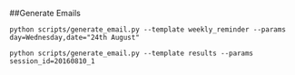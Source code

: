 ##Generate Emails

```
python scripts/generate_email.py --template weekly_reminder --params day=Wednesday,date="24th August"
```

```
python scripts/generate_email.py --template results --params session_id=20160810_1

```
